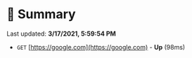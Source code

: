 # 📖 Summary
Last updated: **3/17/2021, 5:59:54 PM**

- `GET` [https://google.com](https://google.com) - **Up** (98ms)
